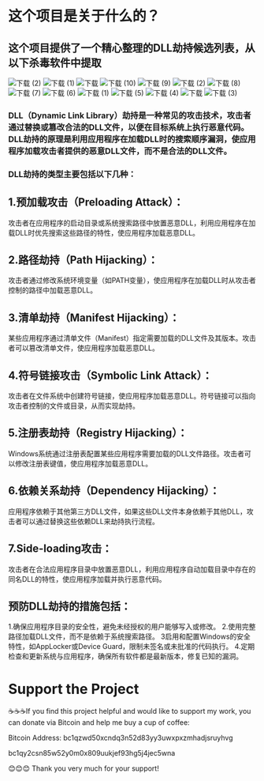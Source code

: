 
# 这个项目是关于什么的？
## 这个项目提供了一个精心整理的DLL劫持候选列表，从以下杀毒软件中提取


![下载 (2)](https://github.com/user-attachments/assets/e3dea0f4-63f6-461e-979e-ba8009afa9e5)
![下载 (1)](https://github.com/user-attachments/assets/876ffe57-3fa3-477d-9e65-ec87181b5c23)
![下载](https://github.com/user-attachments/assets/88751c56-7a4a-447e-9de3-55303b508c8e)
![下载 (10)](https://github.com/user-attachments/assets/0d2fea58-870b-442d-a4c0-1d29a428179d)
![下载 (9)](https://github.com/user-attachments/assets/1d034b46-2d4b-4a94-bc64-7279f4aac578)
![下载 (2)](https://github.com/user-attachments/assets/9271706d-9ced-4198-b998-7486ad356938)
![下载 (8)](https://github.com/user-attachments/assets/0f50275f-e231-43a8-baca-69a25f3adb07)
![下载 (7)](https://github.com/user-attachments/assets/35598b21-f6d0-4cbc-ab6b-dddd5810eb64)
![下载 (6)](https://github.com/user-attachments/assets/78ce8812-f108-47eb-8d53-586fad8d1285)
![下载 (1)](https://github.com/user-attachments/assets/943aa846-ccf6-44fc-bcad-1dd079a20029)
![下载 (5)](https://github.com/user-attachments/assets/9d8fab59-4460-4b17-88d1-6d184f769dcc)
![下载 (4)](https://github.com/user-attachments/assets/902f4bdc-b3e0-4cc3-86d8-6cf29891b4fb)
![下载](https://github.com/user-attachments/assets/132fd50c-6343-4f38-a322-3fa491e8c7a3)
![下载 (3)](https://github.com/user-attachments/assets/c31f7e90-d5a9-4cb5-801c-31b8bd6a127c)




### DLL（Dynamic Link Library）劫持是一种常见的攻击技术，攻击者通过替换或篡改合法的DLL文件，以便在目标系统上执行恶意代码。DLL劫持的原理是利用应用程序在加载DLL时的搜索顺序漏洞，使应用程序加载攻击者提供的恶意DLL文件，而不是合法的DLL文件。

### DLL劫持的类型主要包括以下几种：

## 1.预加载攻击（Preloading Attack）：
攻击者在应用程序的启动目录或系统搜索路径中放置恶意DLL，利用应用程序在加载DLL时优先搜索这些路径的特性，使应用程序加载恶意DLL。

## 2.路径劫持（Path Hijacking）：
攻击者通过修改系统环境变量（如PATH变量），使应用程序在加载DLL时从攻击者控制的路径中加载恶意DLL。

## 3.清单劫持（Manifest Hijacking）：
某些应用程序通过清单文件（Manifest）指定需要加载的DLL文件及其版本。攻击者可以篡改清单文件，使应用程序加载恶意DLL。

## 4.符号链接攻击（Symbolic Link Attack）：
攻击者在文件系统中创建符号链接，使应用程序加载恶意DLL。符号链接可以指向攻击者控制的文件或目录，从而实现劫持。

## 5.注册表劫持（Registry Hijacking）：
Windows系统通过注册表配置某些应用程序需要加载的DLL文件路径。攻击者可以修改注册表键值，使应用程序加载恶意DLL。

## 6.依赖关系劫持（Dependency Hijacking）：
应用程序依赖于其他第三方DLL文件，如果这些DLL文件本身依赖于其他DLL，攻击者可以通过替换这些依赖DLL来劫持执行流程。

## 7.Side-loading攻击：
攻击者在合法应用程序目录中放置恶意DLL，利用应用程序自动加载目录中存在的同名DLL的特性，使应用程序加载并执行恶意代码。

## 预防DLL劫持的措施包括：

1.确保应用程序目录的安全性，避免未经授权的用户能够写入或修改。
2.使用完整路径加载DLL文件，而不是依赖于系统搜索路径。
3启用和配置Windows的安全特性，如AppLocker或Device Guard，限制未签名或未批准的代码执行。
4.定期检查和更新系统与应用程序，确保所有软件都是最新版本，修复已知的漏洞。

# 


# Support the Project
☕️☕️☕️If you find this project helpful and would like to support my work, you can donate via Bitcoin and help me buy a cup of coffee:

 Bitcoin Address: 
 bc1qzwd50xcndq3n52d83yy3uwxpxzmhadjsruyhvg  
 
 bc1qy2csn85w52y0m0x809uukjef93hg5j4jec5wna            
 
😊😊😊 Thank you very much for your support!











